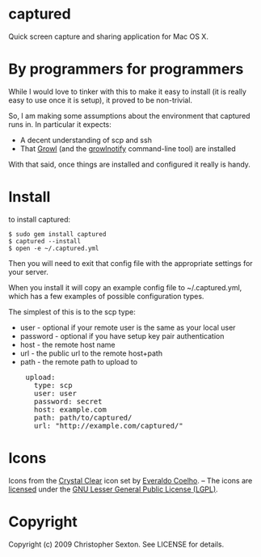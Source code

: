 captured
========

Quick screen capture and sharing application for Mac OS X.

By programmers for programmers
==============================

While I would love to tinker with this to make it easy to install (it is really easy to use once it is setup), it proved to be non-trivial.

So, I am making some assumptions about the environment that captured runs in. In particular it expects:

 * A decent understanding of scp and ssh
 * That [Growl](http://growl.info/) (and the [growlnotify](http://growl.info/documentation/growlnotify.php) command-line tool) are installed

With that said, once things are installed and configured it really is handy.

Install
=======

to install captured:

	$ sudo gem install captured
	$ captured --install
	$ open -e ~/.captured.yml

Then you will need to exit that config file with the appropriate settings for your server.

When you install it will copy an example config file to ~/.captured.yml, which has a few examples of possible configuration types.

The simplest of this is to the scp type:

 * user - optional if your remote user is the same as your local user
 * password - optional if you have setup key pair authentication
 * host - the remote host name
 * url - the public url to the remote host+path
 * path - the remote path to upload to

<pre>
	upload:
	  type: scp
	  user: user
	  password: secret
	  host: example.com
	  path: path/to/captured/
	  url: "http://example.com/captured/"
</pre>



Icons
=====

Icons from the [Crystal Clear](http://www.everaldo.com/crystal/) icon set by [Everaldo Coelho](http://en.wikipedia.org/wiki/Everaldo_Coelho). – The icons are [licensed](http://www.everaldo.com/crystal/?action=license) under the [GNU Lesser General Public License (LGPL)](http://en.wikipedia.org/wiki/GNU_Lesser_General_Public_License).


Copyright
=========

Copyright (c) 2009 Christopher Sexton. See LICENSE for details.
